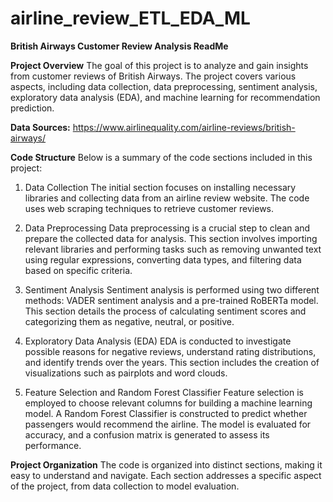 # airline_review_ETL_EDA_ML

**British Airways Customer Review Analysis ReadMe**

**Project Overview**
The goal of this project is to analyze and gain insights from customer reviews of British Airways. The project covers various aspects, including data collection, data preprocessing, sentiment analysis, exploratory data analysis (EDA), and machine learning for recommendation prediction.

**Data Sources:**
https://www.airlinequality.com/airline-reviews/british-airways/

**Code Structure**
Below is a summary of the code sections included in this project:

1. Data Collection
The initial section focuses on installing necessary libraries and collecting data from an airline review website. The code uses web scraping techniques to retrieve customer reviews.

2. Data Preprocessing
Data preprocessing is a crucial step to clean and prepare the collected data for analysis. This section involves importing relevant libraries and performing tasks such as removing unwanted text using regular expressions, converting data types, and filtering data based on specific criteria.

3. Sentiment Analysis
Sentiment analysis is performed using two different methods: VADER sentiment analysis and a pre-trained RoBERTa model. This section details the process of calculating sentiment scores and categorizing them as negative, neutral, or positive.

4. Exploratory Data Analysis (EDA)
EDA is conducted to investigate possible reasons for negative reviews, understand rating distributions, and identify trends over the years. This section includes the creation of visualizations such as pairplots and word clouds.

5. Feature Selection and Random Forest Classifier
Feature selection is employed to choose relevant columns for building a machine learning model. A Random Forest Classifier is constructed to predict whether passengers would recommend the airline. The model is evaluated for accuracy, and a confusion matrix is generated to assess its performance.


**Project Organization**
The code is organized into distinct sections, making it easy to understand and navigate. Each section addresses a specific aspect of the project, from data collection to model evaluation.

